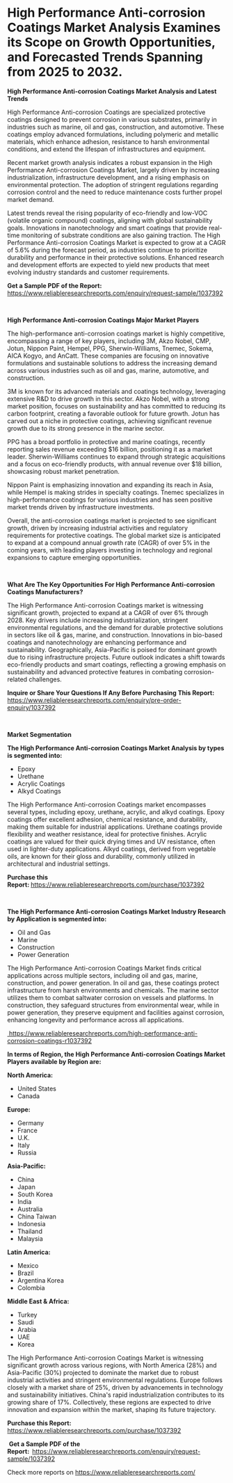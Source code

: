 <p><h1>High Performance Anti-corrosion Coatings Market Analysis Examines its Scope on Growth Opportunities, and Forecasted Trends Spanning from 2025 to 2032.</h1></p><p><strong>High Performance Anti-corrosion Coatings Market Analysis and Latest Trends</strong></p>
<p><p>High Performance Anti-corrosion Coatings are specialized protective coatings designed to prevent corrosion in various substrates, primarily in industries such as marine, oil and gas, construction, and automotive. These coatings employ advanced formulations, including polymeric and metallic materials, which enhance adhesion, resistance to harsh environmental conditions, and extend the lifespan of infrastructures and equipment.</p><p>Recent market growth analysis indicates a robust expansion in the High Performance Anti-corrosion Coatings Market, largely driven by increasing industrialization, infrastructure development, and a rising emphasis on environmental protection. The adoption of stringent regulations regarding corrosion control and the need to reduce maintenance costs further propel market demand. </p><p>Latest trends reveal the rising popularity of eco-friendly and low-VOC (volatile organic compound) coatings, aligning with global sustainability goals. Innovations in nanotechnology and smart coatings that provide real-time monitoring of substrate conditions are also gaining traction. The High Performance Anti-corrosion Coatings Market is expected to grow at a CAGR of 5.6% during the forecast period, as industries continue to prioritize durability and performance in their protective solutions. Enhanced research and development efforts are expected to yield new products that meet evolving industry standards and customer requirements.</p></p>
<p><strong>Get a Sample PDF of the Report:&nbsp;</strong> <a href="https://www.reliableresearchreports.com/enquiry/request-sample/1037392?utm_campaign=2251&utm_medium=2&utm_source=Github&utm_content=ia&utm_term=21032025&utm_id=high-performance-anti-corrosion-coatings">https://www.reliableresearchreports.com/enquiry/request-sample/1037392</a></p>
<p>&nbsp;</p>
<p><strong>High Performance Anti-corrosion Coatings Major Market Players</strong></p>
<p><p>The high-performance anti-corrosion coatings market is highly competitive, encompassing a range of key players, including 3M, Akzo Nobel, CMP, Jotun, Nippon Paint, Hempel, PPG, Sherwin-Williams, Tnemec, Sokema, AICA Kogyo, and AnCatt. These companies are focusing on innovative formulations and sustainable solutions to address the increasing demand across various industries such as oil and gas, marine, automotive, and construction.</p><p>3M is known for its advanced materials and coatings technology, leveraging extensive R&D to drive growth in this sector. Akzo Nobel, with a strong market position, focuses on sustainability and has committed to reducing its carbon footprint, creating a favorable outlook for future growth. Jotun has carved out a niche in protective coatings, achieving significant revenue growth due to its strong presence in the marine sector.</p><p>PPG has a broad portfolio in protective and marine coatings, recently reporting sales revenue exceeding $16 billion, positioning it as a market leader. Sherwin-Williams continues to expand through strategic acquisitions and a focus on eco-friendly products, with annual revenue over $18 billion, showcasing robust market penetration.</p><p>Nippon Paint is emphasizing innovation and expanding its reach in Asia, while Hempel is making strides in specialty coatings. Tnemec specializes in high-performance coatings for various industries and has seen positive market trends driven by infrastructure investments.</p><p>Overall, the anti-corrosion coatings market is projected to see significant growth, driven by increasing industrial activities and regulatory requirements for protective coatings. The global market size is anticipated to expand at a compound annual growth rate (CAGR) of over 5% in the coming years, with leading players investing in technology and regional expansions to capture emerging opportunities.</p></p>
<p>&nbsp;</p>
<p><strong>What Are The Key Opportunities For High Performance Anti-corrosion Coatings Manufacturers?</strong></p>
<p><p>The High Performance Anti-corrosion Coatings market is witnessing significant growth, projected to expand at a CAGR of over 6% through 2028. Key drivers include increasing industrialization, stringent environmental regulations, and the demand for durable protective solutions in sectors like oil & gas, marine, and construction. Innovations in bio-based coatings and nanotechnology are enhancing performance and sustainability. Geographically, Asia-Pacific is poised for dominant growth due to rising infrastructure projects. Future outlook indicates a shift towards eco-friendly products and smart coatings, reflecting a growing emphasis on sustainability and advanced protective features in combating corrosion-related challenges.</p></p>
<p><strong>Inquire or Share Your Questions If Any Before Purchasing This Report:</strong> <a href="https://www.reliableresearchreports.com/enquiry/pre-order-enquiry/1037392?utm_campaign=2251&utm_medium=2&utm_source=Github&utm_content=ia&utm_term=21032025&utm_id=high-performance-anti-corrosion-coatings">https://www.reliableresearchreports.com/enquiry/pre-order-enquiry/1037392</a></p>
<p>&nbsp;</p>
<p><strong>Market Segmentation</strong></p>
<p><strong>The High Performance Anti-corrosion Coatings Market Analysis by types is segmented into:</strong></p>
<p><ul><li>Epoxy</li><li>Urethane</li><li>Acrylic Coatings</li><li>Alkyd Coatings</li></ul></p>
<p><p>The High Performance Anti-corrosion Coatings market encompasses several types, including epoxy, urethane, acrylic, and alkyd coatings. Epoxy coatings offer excellent adhesion, chemical resistance, and durability, making them suitable for industrial applications. Urethane coatings provide flexibility and weather resistance, ideal for protective finishes. Acrylic coatings are valued for their quick drying times and UV resistance, often used in lighter-duty applications. Alkyd coatings, derived from vegetable oils, are known for their gloss and durability, commonly utilized in architectural and industrial settings.</p></p>
<p><strong>Purchase this Report:&nbsp;</strong><a href="https://www.reliableresearchreports.com/purchase/1037392?utm_campaign=2251&utm_medium=2&utm_source=Github&utm_content=ia&utm_term=21032025&utm_id=high-performance-anti-corrosion-coatings">https://www.reliableresearchreports.com/purchase/1037392</a></p>
<p>&nbsp;</p>
<p><strong>The High Performance Anti-corrosion Coatings Market Industry Research by Application is segmented into:</strong></p>
<p><ul><li>Oil and Gas</li><li>Marine</li><li>Construction</li><li>Power Generation</li></ul></p>
<p><p>The High Performance Anti-corrosion Coatings Market finds critical applications across multiple sectors, including oil and gas, marine, construction, and power generation. In oil and gas, these coatings protect infrastructure from harsh environments and chemicals. The marine sector utilizes them to combat saltwater corrosion on vessels and platforms. In construction, they safeguard structures from environmental wear, while in power generation, they preserve equipment and facilities against corrosion, enhancing longevity and performance across all applications.</p></p>
<p><a href="https://www.reliableresearchreports.com/high-performance-anti-corrosion-coatings-r1037392?utm_campaign=2251&utm_medium=2&utm_source=Github&utm_content=ia&utm_term=21032025&utm_id=high-performance-anti-corrosion-coatings">&nbsp;https://www.reliableresearchreports.com/high-performance-anti-corrosion-coatings-r1037392</a></p>
<p><strong>In terms of Region, the High Performance Anti-corrosion Coatings Market Players available by Region are:</strong></p>
<p>
    <p> <strong> North America: </strong>
        <ul>
            <li>United States</li>
            <li>Canada</li>
        </ul>
        </p> 
    <p> <strong> Europe: </strong>
        <ul>
            <li>Germany</li>
            <li>France</li>
            <li>U.K.</li>
            <li>Italy</li>
            <li>Russia</li>
        </ul>
        </p> 
    <p> <strong> Asia-Pacific: </strong>
        <ul>
            <li>China</li>
            <li>Japan</li>
            <li>South Korea</li>
            <li>India</li>
            <li>Australia</li>
            <li>China Taiwan</li>
            <li>Indonesia</li>
            <li>Thailand</li>
            <li>Malaysia</li>
        </ul>
        </p> 
    <p> <strong> Latin America: </strong>
        <ul>
            <li>Mexico</li>
            <li>Brazil</li>
            <li>Argentina Korea</li>
            <li>Colombia</li>
        </ul>
        </p> 
    <p> <strong> Middle East & Africa: </strong>
        <ul>
            <li>Turkey</li>
            <li>Saudi</li>
            <li>Arabia</li>
            <li>UAE</li>
            <li>Korea</li>
        </ul>
    </p>
    </p>
<p><p>The High Performance Anti-corrosion Coatings Market is witnessing significant growth across various regions, with North America (28%) and Asia-Pacific (30%) projected to dominate the market due to robust industrial activities and stringent environmental regulations. Europe follows closely with a market share of 25%, driven by advancements in technology and sustainability initiatives. China's rapid industrialization contributes to its growing share of 17%. Collectively, these regions are expected to drive innovation and expansion within the market, shaping its future trajectory.</p></p>
<p><strong>Purchase this Report: </strong><a href="https://www.reliableresearchreports.com/purchase/1037392?utm_campaign=2251&utm_medium=2&utm_source=Github&utm_content=ia&utm_term=21032025&utm_id=high-performance-anti-corrosion-coatings">https://www.reliableresearchreports.com/purchase/1037392</a></p>
<p>&nbsp;<strong>Get a Sample PDF of the Report:&nbsp;&nbsp;</strong><a href="https://www.reliableresearchreports.com/enquiry/request-sample/1037392?utm_campaign=2251&utm_medium=2&utm_source=Github&utm_content=ia&utm_term=21032025&utm_id=high-performance-anti-corrosion-coatings">https://www.reliableresearchreports.com/enquiry/request-sample/1037392</a></p>
<p><strong></strong></p>
<p>Check more reports on <a href="https://www.reliableresearchreports.com/?utm_campaign=2251&utm_medium=2&utm_source=Github&utm_content=ia&utm_term=21032025&utm_id=high-performance-anti-corrosion-coatings">https://www.reliableresearchreports.com/</a></p>